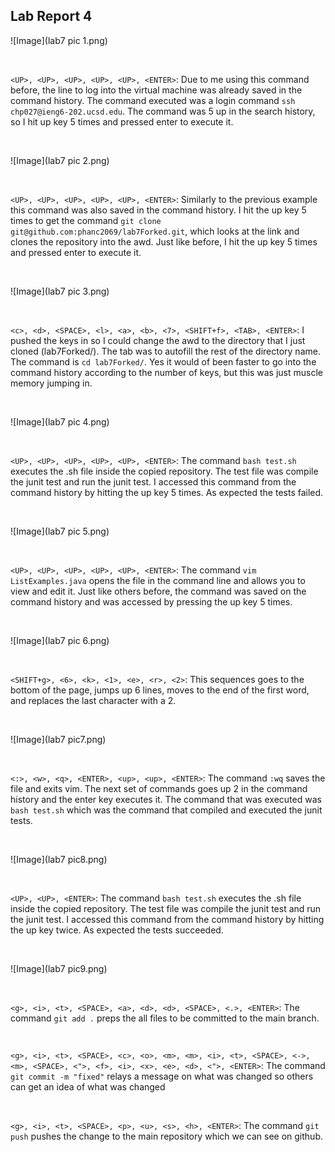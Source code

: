 ## Lab Report 4

![Image](lab7 pic 1.png)

<br>

`<UP>, <UP>, <UP>, <UP>, <UP>, <ENTER>`: Due to me using this command before, the line to log into the virtual machine was already saved in the command history. The command executed was a login command `ssh chp027@ieng6-202.ucsd.edu`. The command was 5 up in the search history, so I hit up key 5 times and pressed enter to execute it.

<br>

![Image](lab7 pic 2.png)

<br>

`<UP>, <UP>, <UP>, <UP>, <UP>, <ENTER>`: Similarly to the previous example this command was also saved in the command history. I hit the up key 5 times to get the command `git clone git@github.com:phanc2069/lab7Forked.git`, which looks at the link and clones the repository into the awd. Just like before, I hit the up key 5 times and pressed enter to execute it.

<br>

![Image](lab7 pic 3.png)

<br>

`<c>, <d>, <SPACE>, <l>, <a>, <b>, <7>, <SHIFT+f>, <TAB>, <ENTER>`: I pushed the keys in so I could change the awd to the directory that I just cloned (lab7Forked/). The tab was to autofill the rest of the directory name. The command is `cd lab7Forked/`. Yes it would of been faster to go into the command history according to the number of keys, but this was just muscle memory jumping in.

<br>

![Image](lab7 pic 4.png)

<br>

`<UP>, <UP>, <UP>, <UP>, <UP>, <ENTER>`: The command `bash test.sh` executes the .sh file inside the copied repository. The test file was compile the junit test and run the junit test. I accessed this command from the command history by hitting the up key 5 times. As expected the tests failed.

<br>

![Image](lab7 pic 5.png)

<br>

`<UP>, <UP>, <UP>, <UP>, <UP>, <ENTER>`: The command `vim ListExamples.java` opens the file in the command line and allows you to view and edit it. Just like others before, the command was saved on the command history and was accessed by pressing the up key 5 times. 

<br>

![Image](lab7 pic 6.png)

<br>

`<SHIFT+g>, <6>, <k>, <1>, <e>, <r>, <2>`: This sequences goes to the bottom of the page, jumps up 6 lines, moves to the end of the first word, and replaces the last character with a 2.

<br>

![Image](lab7 pic7.png)

<br>

`<:>, <w>, <q>, <ENTER>, <up>, <up>, <ENTER>`: The command `:wq` saves the file and exits vim. The next set of commands goes up 2 in the command history and the enter key executes it. The command that was executed was `bash test.sh` which was the command that compiled and executed the junit tests.

<br>

![Image](lab7 pic8.png)

<br>

`<UP>, <UP>, <ENTER>`: The command `bash test.sh` executes the .sh file inside the copied repository. The test file was compile the junit test and run the junit test. I accessed this command from the command history by hitting the up key twice. As expected the tests succeeded.

<br>

![Image](lab7 pic9.png)

<br>

`<g>, <i>, <t>, <SPACE>, <a>, <d>, <d>, <SPACE>, <.>, <ENTER>`: The command `git add .` preps the all files to be committed to the main branch. 

<br>

`<g>, <i>, <t>, <SPACE>, <c>, <o>, <m>, <m>, <i>, <t>, <SPACE>, <->, <m>, <SPACE>, <">, <f>, <i>, <x>, <e>, <d>, <">, <ENTER>`: The command `git commit -m "fixed"` relays a message on what was changed so others can get an idea of what was changed

<br>

`<g>, <i>, <t>, <SPACE>, <p>, <u>, <s>, <h>, <ENTER>`: The command `git push` pushes the change to the main repository which we can see on github.
